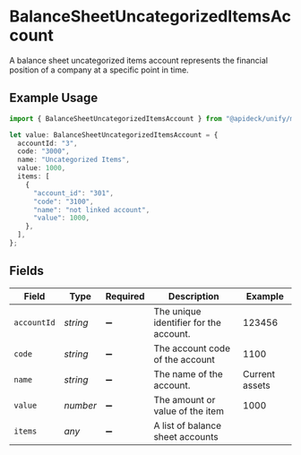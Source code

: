 # BalanceSheetUncategorizedItemsAccount

A balance sheet uncategorized items account represents the financial position of a company at a specific point in time.

## Example Usage

```typescript
import { BalanceSheetUncategorizedItemsAccount } from "@apideck/unify/models/components";

let value: BalanceSheetUncategorizedItemsAccount = {
  accountId: "3",
  code: "3000",
  name: "Uncategorized Items",
  value: 1000,
  items: [
    {
      "account_id": "301",
      "code": "3100",
      "name": "not linked account",
      "value": 1000,
    },
  ],
};
```

## Fields

| Field                                  | Type                                   | Required                               | Description                            | Example                                |
| -------------------------------------- | -------------------------------------- | -------------------------------------- | -------------------------------------- | -------------------------------------- |
| `accountId`                            | *string*                               | :heavy_minus_sign:                     | The unique identifier for the account. | 123456                                 |
| `code`                                 | *string*                               | :heavy_minus_sign:                     | The account code of the account        | 1100                                   |
| `name`                                 | *string*                               | :heavy_minus_sign:                     | The name of the account.               | Current assets                         |
| `value`                                | *number*                               | :heavy_minus_sign:                     | The amount or value of the item        | 1000                                   |
| `items`                                | *any*                                  | :heavy_minus_sign:                     | A list of balance sheet accounts       |                                        |